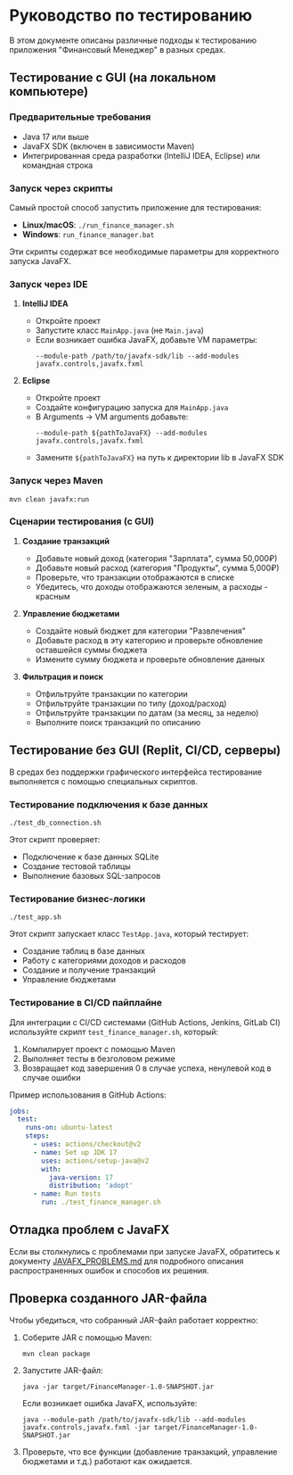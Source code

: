 # Руководство по тестированию

В этом документе описаны различные подходы к тестированию приложения "Финансовый Менеджер" в разных средах.

## Тестирование с GUI (на локальном компьютере)

### Предварительные требования
- Java 17 или выше
- JavaFX SDK (включен в зависимости Maven)
- Интегрированная среда разработки (IntelliJ IDEA, Eclipse) или командная строка

### Запуск через скрипты

Самый простой способ запустить приложение для тестирования:

- **Linux/macOS**: `./run_finance_manager.sh`
- **Windows**: `run_finance_manager.bat`

Эти скрипты содержат все необходимые параметры для корректного запуска JavaFX.

### Запуск через IDE

1. **IntelliJ IDEA**
   - Откройте проект
   - Запустите класс `MainApp.java` (не `Main.java`)
   - Если возникает ошибка JavaFX, добавьте VM параметры:
     ```
     --module-path /path/to/javafx-sdk/lib --add-modules javafx.controls,javafx.fxml
     ```

2. **Eclipse**
   - Откройте проект
   - Создайте конфигурацию запуска для `MainApp.java`
   - В Arguments → VM arguments добавьте:
     ```
     --module-path ${pathToJavaFX} --add-modules javafx.controls,javafx.fxml
     ```
   - Замените `${pathToJavaFX}` на путь к директории lib в JavaFX SDK

### Запуск через Maven
```
mvn clean javafx:run
```

### Сценарии тестирования (с GUI)

1. **Создание транзакций**
   - Добавьте новый доход (категория "Зарплата", сумма 50,000₽)
   - Добавьте новый расход (категория "Продукты", сумма 5,000₽)
   - Проверьте, что транзакции отображаются в списке
   - Убедитесь, что доходы отображаются зеленым, а расходы - красным

2. **Управление бюджетами**
   - Создайте новый бюджет для категории "Развлечения"
   - Добавьте расход в эту категорию и проверьте обновление оставшейся суммы бюджета
   - Измените сумму бюджета и проверьте обновление данных

3. **Фильтрация и поиск**
   - Отфильтруйте транзакции по категории
   - Отфильтруйте транзакции по типу (доход/расход)
   - Отфильтруйте транзакции по датам (за месяц, за неделю)
   - Выполните поиск транзакций по описанию

## Тестирование без GUI (Replit, CI/CD, серверы)

В средах без поддержки графического интерфейса тестирование выполняется с помощью специальных скриптов.

### Тестирование подключения к базе данных
```
./test_db_connection.sh
```

Этот скрипт проверяет:
- Подключение к базе данных SQLite
- Создание тестовой таблицы
- Выполнение базовых SQL-запросов

### Тестирование бизнес-логики
```
./test_app.sh
```

Этот скрипт запускает класс `TestApp.java`, который тестирует:
- Создание таблиц в базе данных
- Работу с категориями доходов и расходов
- Создание и получение транзакций
- Управление бюджетами

### Тестирование в CI/CD пайплайне

Для интеграции с CI/CD системами (GitHub Actions, Jenkins, GitLab CI) используйте скрипт `test_finance_manager.sh`, который:

1. Компилирует проект с помощью Maven
2. Выполняет тесты в безголовом режиме
3. Возвращает код завершения 0 в случае успеха, ненулевой код в случае ошибки

Пример использования в GitHub Actions:
```yaml
jobs:
  test:
    runs-on: ubuntu-latest
    steps:
      - uses: actions/checkout@v2
      - name: Set up JDK 17
        uses: actions/setup-java@v2
        with:
          java-version: 17
          distribution: 'adopt'
      - name: Run tests
        run: ./test_finance_manager.sh
```

## Отладка проблем с JavaFX

Если вы столкнулись с проблемами при запуске JavaFX, обратитесь к документу [JAVAFX_PROBLEMS.md](JAVAFX_PROBLEMS.md) для подробного описания распространенных ошибок и способов их решения.

## Проверка созданного JAR-файла

Чтобы убедиться, что собранный JAR-файл работает корректно:

1. Соберите JAR с помощью Maven:
   ```
   mvn clean package
   ```

2. Запустите JAR-файл:
   ```
   java -jar target/FinanceManager-1.0-SNAPSHOT.jar
   ```

   Если возникает ошибка JavaFX, используйте:
   ```
   java --module-path /path/to/javafx-sdk/lib --add-modules javafx.controls,javafx.fxml -jar target/FinanceManager-1.0-SNAPSHOT.jar
   ```

3. Проверьте, что все функции (добавление транзакций, управление бюджетами и т.д.) работают как ожидается.
